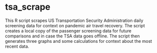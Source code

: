 # tsa_scrape
This R script scrapes US Transportation Security Administration daily screening data for context on pandemic air travel recovery. The script creates a local copy of the 
passenger screening data for future comparisons and in case the TSA data goes offline. The script then generates three graphs and some calculations for context about the
most recent data. 

